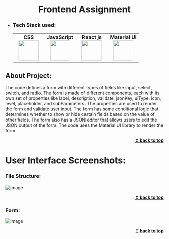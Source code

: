 <h1 align="center">Frontend Assignment</h1> 

- ### Tech Stack used:
	<center>
		<table>
			<tbody>
				<tr>
					<td width="25%" align="center">
						<span><strong>CSS</strong></span><br/>
						<img height="64px" width="64px" src="https://www.vectorlogo.zone/logos/w3_css/w3_css-icon.svg">
					</td>
					<td width="25%" align="center">
						<span><strong>JavaScript</strong></span><br/>
						<img height="64px" width="64px" src="https://static.javatpoint.com/images/javascript/javascript_logo.png">
					</td>
          <td width="25%" align="center">
						<span><strong>React js</strong></span><br/>
						<img height="64px" width="64px" src="https://encrypted-tbn0.gstatic.com/images?q=tbn:ANd9GcSf_7sVCDjOPOVpR_6ZB53PhSMUH5o9-8eZvOr1kviafd8K_Q_C0olgLMHdcdzk_rkhThqCAJHcU9Q&usqp=CAU&ec=48600112">
					</td>
          <td width="25%" align="center">
						<span><strong>Material UI</strong></span><br/>
						<img height="64px" width="64px" src="https://v4.material-ui.com/static/logo.png">
					</td>
				</tr>
			</tbody>
		</table>
	</center>

## About Project:
The code defines a form with different types of fields like input, select, switch, and radio. The form is made of different components, each with its own set of properties like label, description, validate, jsonKey, uiType, icon, level, placeholder, and subParameters. The properties are used to render the form and validate user input. The form has some conditional logic that determines whether to show or hide certain fields based on the value of other fields. The form also has a JSON editor that allows users to edit the JSON output of the form. The code uses the Material UI library to render the form



<div align="right">
    <b><a href="#">↥ back to top</a></b>
</div>



# User Interface Screenshots:

### File Structure:
![image](https://i.postimg.cc/BvTXPKNL/Screenshot-2023-04-25-at-8-26-09-PM.png)
<div align="right">
    <b><a href="#">↥ back to top</a></b>
</div>

### Form:
![image](https://i.postimg.cc/02hRgHxx/Screenshot-2023-04-25-at-6-42-02-PM.png)
<div align="right">
    <b><a href="#">↥ back to top</a></b>
</div>


<!-- ### Manage Students Page:
![image](https://user-images.githubusercontent.com/70682152/187031936-eca77f5c-6a39-4bfd-9532-83c43c7779ae.png)
<div align="right">
    <b><a href="#">↥ back to top</a></b>
</div>


### Issue Book Page:
![image](https://user-images.githubusercontent.com/70682152/187031970-87352f93-6478-4240-a44f-bd7b9236f618.png)
<div align="right">
    <b><a href="#">↥ back to top</a></b>
</div>

### Return Book Page:
![image](https://user-images.githubusercontent.com/70682152/187031997-19c9d22f-dd84-4d70-b669-f226d143362f.png)
<div align="right">
    <b><a href="#">↥ back to top</a></b>
</div>


### View All Records Page:
![image](https://user-images.githubusercontent.com/70682152/187032018-c9f94e2f-29c3-47a4-a6e3-3f516ee7474c.png)
<div align="right">
    <b><a href="#">↥ back to top</a></b>
</div>

### About page:

![image](https://user-images.githubusercontent.com/70682152/187032046-18ea97b4-f892-42c0-a01f-c39176fd6dd4.png)
<div align="right">
    <b><a href="#">↥ back to top</a></b>
</div> -->



